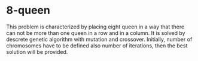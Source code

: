 # 8-queen
This problem is characterized by placing eight queen in a way that there can not be more than one queen in a row and in a column.
It is solved by descrete genetic algorithm with mutation and crossover.
Initially, number of chromosomes  have to be defined also number of iterations, then the best solution will be provided.
